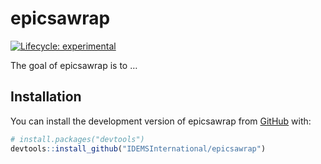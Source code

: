 
<!-- README.md is generated from README.Rmd. Please edit that file -->

# epicsawrap

<!-- badges: start -->

[![Lifecycle:
experimental](https://img.shields.io/badge/lifecycle-experimental-orange.svg)](https://lifecycle.r-lib.org/articles/stages.html#experimental)
<!-- badges: end -->

The goal of epicsawrap is to …

## Installation

You can install the development version of epicsawrap from
[GitHub](https://github.com/) with:

``` r
# install.packages("devtools")
devtools::install_github("IDEMSInternational/epicsawrap")
```
